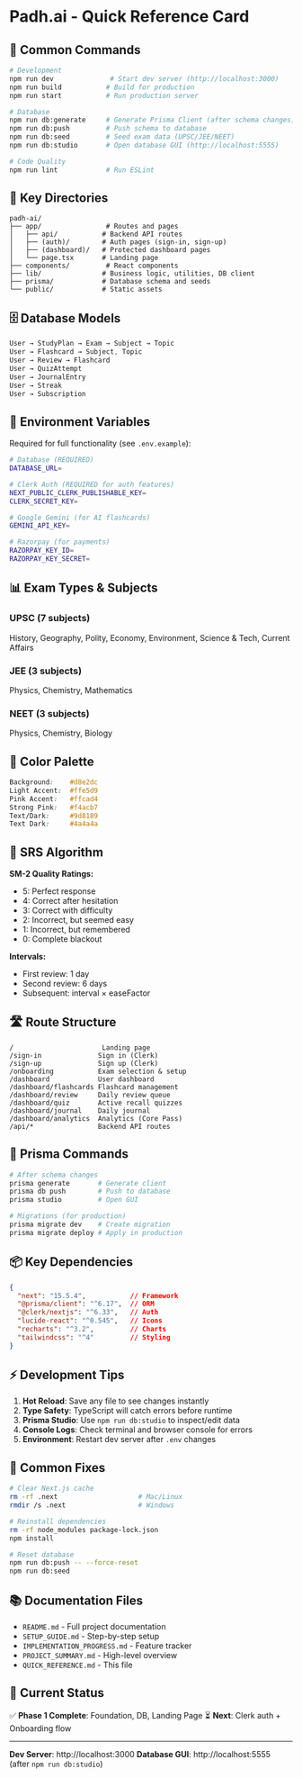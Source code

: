 # Padh.ai - Quick Reference Card

## 🚀 Common Commands

```bash
# Development
npm run dev              # Start dev server (http://localhost:3000)
npm run build           # Build for production
npm run start           # Run production server

# Database
npm run db:generate     # Generate Prisma Client (after schema changes)
npm run db:push         # Push schema to database
npm run db:seed         # Seed exam data (UPSC/JEE/NEET)
npm run db:studio       # Open database GUI (http://localhost:5555)

# Code Quality
npm run lint            # Run ESLint
```

## 📁 Key Directories

```
padh-ai/
├── app/                # Routes and pages
│   ├── api/           # Backend API routes
│   ├── (auth)/        # Auth pages (sign-in, sign-up)
│   ├── (dashboard)/   # Protected dashboard pages
│   └── page.tsx       # Landing page
├── components/         # React components
├── lib/               # Business logic, utilities, DB client
├── prisma/            # Database schema and seeds
└── public/            # Static assets
```

## 🗄️ Database Models

```typescript
User → StudyPlan → Exam → Subject → Topic
User → Flashcard → Subject, Topic
User → Review → Flashcard
User → QuizAttempt
User → JournalEntry
User → Streak
User → Subscription
```

## 🔐 Environment Variables

Required for full functionality (see `.env.example`):

```bash
# Database (REQUIRED)
DATABASE_URL=

# Clerk Auth (REQUIRED for auth features)
NEXT_PUBLIC_CLERK_PUBLISHABLE_KEY=
CLERK_SECRET_KEY=

# Google Gemini (for AI flashcards)
GEMINI_API_KEY=

# Razorpay (for payments)
RAZORPAY_KEY_ID=
RAZORPAY_KEY_SECRET=
```

## 📊 Exam Types & Subjects

### UPSC (7 subjects)
History, Geography, Polity, Economy, Environment, Science & Tech, Current Affairs

### JEE (3 subjects)
Physics, Chemistry, Mathematics

### NEET (3 subjects)
Physics, Chemistry, Biology

## 🎨 Color Palette

```css
Background:    #d8e2dc
Light Accent:  #ffe5d9
Pink Accent:   #ffcad4
Strong Pink:   #f4acb7
Text/Dark:     #9d8189
Text Dark:     #4a4a4a
```

## 🔄 SRS Algorithm

**SM-2 Quality Ratings:**
- 5: Perfect response
- 4: Correct after hesitation
- 3: Correct with difficulty
- 2: Incorrect, but seemed easy
- 1: Incorrect, but remembered
- 0: Complete blackout

**Intervals:**
- First review: 1 day
- Second review: 6 days
- Subsequent: interval × easeFactor

## 🛣️ Route Structure

```
/                      Landing page
/sign-in              Sign in (Clerk)
/sign-up              Sign up (Clerk)
/onboarding           Exam selection & setup
/dashboard            User dashboard
/dashboard/flashcards Flashcard management
/dashboard/review     Daily review queue
/dashboard/quiz       Active recall quizzes
/dashboard/journal    Daily journal
/dashboard/analytics  Analytics (Core Pass)
/api/*                Backend API routes
```

## 🔧 Prisma Commands

```bash
# After schema changes
prisma generate       # Generate client
prisma db push        # Push to database
prisma studio         # Open GUI

# Migrations (for production)
prisma migrate dev    # Create migration
prisma migrate deploy # Apply in production
```

## 📦 Key Dependencies

```json
{
  "next": "15.5.4",           // Framework
  "@prisma/client": "^6.17",  // ORM
  "@clerk/nextjs": "^6.33",   // Auth
  "lucide-react": "^0.545",   // Icons
  "recharts": "^3.2",         // Charts
  "tailwindcss": "^4"         // Styling
}
```

## ⚡ Development Tips

1. **Hot Reload**: Save any file to see changes instantly
2. **Type Safety**: TypeScript will catch errors before runtime
3. **Prisma Studio**: Use `npm run db:studio` to inspect/edit data
4. **Console Logs**: Check terminal and browser console for errors
5. **Environment**: Restart dev server after `.env` changes

## 🐛 Common Fixes

```bash
# Clear Next.js cache
rm -rf .next                    # Mac/Linux
rmdir /s .next                  # Windows

# Reinstall dependencies
rm -rf node_modules package-lock.json
npm install

# Reset database
npm run db:push -- --force-reset
npm run db:seed
```

## 📚 Documentation Files

- `README.md` - Full project documentation
- `SETUP_GUIDE.md` - Step-by-step setup
- `IMPLEMENTATION_PROGRESS.md` - Feature tracker
- `PROJECT_SUMMARY.md` - High-level overview
- `QUICK_REFERENCE.md` - This file

## 🎯 Current Status

✅ **Phase 1 Complete**: Foundation, DB, Landing Page
⏳ **Next**: Clerk auth + Onboarding flow

---

**Dev Server**: http://localhost:3000
**Database GUI**: http://localhost:5555 (after `npm run db:studio`)

